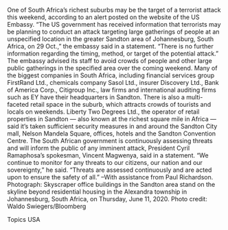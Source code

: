 One of South Africa’s richest suburbs may be the target of a terrorist attack this weekend, according to an alert posted on the website of the US Embassy.
“The US government has received information that terrorists may be planning to conduct an attack targeting large gatherings of people at an unspecified location in the greater Sandton area of Johannesburg, South Africa, on 29 Oct.,” the embassy said in a statement. “There is no further information regarding the timing, method, or target of the potential attack.”
The embassy advised its staff to avoid crowds of people and other large public gatherings in the specified area over the coming weekend.
Many of the biggest companies in South Africa, including financial services group FirstRand Ltd., chemicals company Sasol Ltd., insurer Discovery Ltd., Bank of America Corp., Citigroup Inc., law firms and international auditing firms such as EY have their headquarters in Sandton. There is also a multi-faceted retail space in the suburb, which attracts crowds of tourists and locals on weekends.
Liberty Two Degrees Ltd., the operator of retail properties in Sandton — also known at the richest square mile in Africa — said it’s taken sufficient security measures in and around the Sandton City mall, Nelson Mandela Square, offices, hotels and the Sandton Convention Centre.
The South African government is continuously assessing threats and will inform the public of any imminent attack, President Cyril Ramaphosa’s spokesman, Vincent Magwenya, said in a statement.
“We continue to monitor for any threats to our citizens, our nation and our sovereignty,” he said. “Threats are assessed continuously and are acted upon to ensure the safety of all.”
–With assistance from Paul Richardson.
Photograph: Skyscraper office buildings in the Sandton area stand on the skyline beyond residential housing in the Alexandra township in Johannesburg, South Africa, on Thursday, June 11, 2020. Photo credit: Waldo Swiegers/Bloomberg

Topics
USA
